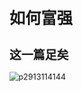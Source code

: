 # 如何富强
## 这一篇足矣
![p2913114144](https://github.com/user-attachments/assets/43f16d4d-2c4f-4b4d-be96-c5a368c2136b)
